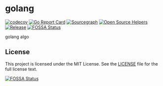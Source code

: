 # golang

[![codecov](https://codecov.io/gh/yiranzai/algo-golang/branch/master/graph/badge.svg)](https://codecov.io/gh/yiranzai/algo-golang)
[![Go Report Card](https://goreportcard.com/badge/github.com/yiranzai/algo-golang)](https://goreportcard.com/report/github.com/yiranzai/algo-golang)
[![Sourcegraph](https://sourcegraph.com/github.com/yiranzai/algo-golang/-/badge.svg)](https://sourcegraph.com/github.com/yiranzai/algo-golang?badge)
[![Open Source Helpers](https://www.codetriage.com/yiranzai/algo-golang/badges/users.svg)](https://www.codetriage.com/yiranzai/algo-golang)
[![Release](https://img.shields.io/github/release/yiranzai/algo-golang.svg?style=flat-square)](https://github.com/yiranzai/algo-golang/releases)
[![FOSSA Status](https://app.fossa.com/api/projects/git%2Bgithub.com%2Fyiranzai%2Falgo-golang.svg?type=shield)](https://app.fossa.com/projects/git%2Bgithub.com%2Fyiranzai%2Falgo-golang?ref=badge_shield)

golang algo

## License

This project is licensed under the MIT License.
See the [LICENSE](./LICENSE) file
for the full license text.

[![FOSSA Status](https://app.fossa.com/api/projects/git%2Bgithub.com%2Fyiranzai%2Falgo-golang.svg?type=large)](https://app.fossa.com/projects/git%2Bgithub.com%2Fyiranzai%2Falgo-golang?ref=badge_large)
